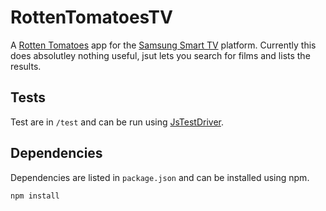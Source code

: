 RottenTomatoesTV
================

A [Rotten Tomatoes][1] app for the [Samsung Smart TV][2] platform.  Currently this does absolutley nothing useful, jsut lets you search for films and lists the results.

Tests
-----

Test are in `/test` and can be run using [JsTestDriver][3].

Dependencies
------------

Dependencies are listed in `package.json` and can be installed using npm.

    npm install

[1]: http://www.rottentomatoes.com
[2]: http://www.samsungdforum.com
[3]: http://code.google.com/p/js-test-driver/
